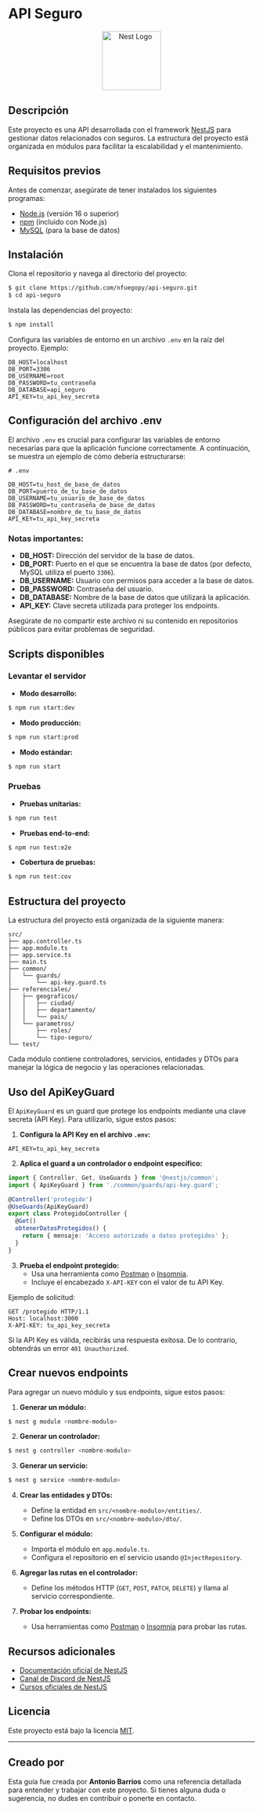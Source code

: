 # API Seguro

<p align="center">
  <a href="http://nestjs.com/" target="blank"><img src="https://nestjs.com/img/logo-small.svg" width="120" alt="Nest Logo" /></a>
</p>

## Descripción

Este proyecto es una API desarrollada con el framework [NestJS](https://nestjs.com/) para gestionar datos relacionados con seguros. La estructura del proyecto está organizada en módulos para facilitar la escalabilidad y el mantenimiento.

## Requisitos previos

Antes de comenzar, asegúrate de tener instalados los siguientes programas:

- [Node.js](https://nodejs.org/) (versión 16 o superior)
- [npm](https://www.npmjs.com/) (incluido con Node.js)
- [MySQL](https://www.mysql.com/) (para la base de datos)

## Instalación

Clona el repositorio y navega al directorio del proyecto:

```bash
$ git clone https://github.com/nfuegopy/api-seguro.git
$ cd api-seguro
```

Instala las dependencias del proyecto:

```bash
$ npm install
```

Configura las variables de entorno en un archivo `.env` en la raíz del proyecto. Ejemplo:

```
DB_HOST=localhost
DB_PORT=3306
DB_USERNAME=root
DB_PASSWORD=tu_contraseña
DB_DATABASE=api_seguro
API_KEY=tu_api_key_secreta
```

## Configuración del archivo .env

El archivo `.env` es crucial para configurar las variables de entorno necesarias para que la aplicación funcione correctamente. A continuación, se muestra un ejemplo de cómo debería estructurarse:

```properties
# .env

DB_HOST=tu_host_de_base_de_datos
DB_PORT=puerto_de_tu_base_de_datos
DB_USERNAME=tu_usuario_de_base_de_datos
DB_PASSWORD=tu_contraseña_de_base_de_datos
DB_DATABASE=nombre_de_tu_base_de_datos
API_KEY=tu_api_key_secreta
```

### Notas importantes:

- **DB_HOST:** Dirección del servidor de la base de datos.
- **DB_PORT:** Puerto en el que se encuentra la base de datos (por defecto, MySQL utiliza el puerto `3306`).
- **DB_USERNAME:** Usuario con permisos para acceder a la base de datos.
- **DB_PASSWORD:** Contraseña del usuario.
- **DB_DATABASE:** Nombre de la base de datos que utilizará la aplicación.
- **API_KEY:** Clave secreta utilizada para proteger los endpoints.

Asegúrate de no compartir este archivo ni su contenido en repositorios públicos para evitar problemas de seguridad.

## Scripts disponibles

### Levantar el servidor

- **Modo desarrollo:**

```bash
$ npm run start:dev
```

- **Modo producción:**

```bash
$ npm run start:prod
```

- **Modo estándar:**

```bash
$ npm run start
```

### Pruebas

- **Pruebas unitarias:**

```bash
$ npm run test
```

- **Pruebas end-to-end:**

```bash
$ npm run test:e2e
```

- **Cobertura de pruebas:**

```bash
$ npm run test:cov
```

## Estructura del proyecto

La estructura del proyecto está organizada de la siguiente manera:

```
src/
├── app.controller.ts
├── app.module.ts
├── app.service.ts
├── main.ts
├── common/
│   └── guards/
│       └── api-key.guard.ts
├── referenciales/
│   ├── geograficos/
│   │   ├── ciudad/
│   │   ├── departamento/
│   │   └── pais/
│   └── parametros/
│       ├── roles/
│       └── tipo-seguro/
└── test/
```

Cada módulo contiene controladores, servicios, entidades y DTOs para manejar la lógica de negocio y las operaciones relacionadas.

## Uso del ApiKeyGuard

El `ApiKeyGuard` es un guard que protege los endpoints mediante una clave secreta (API Key). Para utilizarlo, sigue estos pasos:

1. **Configura la API Key en el archivo `.env`:**

```properties
API_KEY=tu_api_key_secreta
```

2. **Aplica el guard a un controlador o endpoint específico:**

```typescript
import { Controller, Get, UseGuards } from '@nestjs/common';
import { ApiKeyGuard } from './common/guards/api-key.guard';

@Controller('protegido')
@UseGuards(ApiKeyGuard)
export class ProtegidoController {
  @Get()
  obtenerDatosProtegidos() {
    return { mensaje: 'Acceso autorizado a datos protegidos' };
  }
}
```

3. **Prueba el endpoint protegido:**
   - Usa una herramienta como [Postman](https://www.postman.com/) o [Insomnia](https://insomnia.rest/).
   - Incluye el encabezado `X-API-KEY` con el valor de tu API Key.

Ejemplo de solicitud:

```
GET /protegido HTTP/1.1
Host: localhost:3000
X-API-KEY: tu_api_key_secreta
```

Si la API Key es válida, recibirás una respuesta exitosa. De lo contrario, obtendrás un error `401 Unauthorized`.

## Crear nuevos endpoints

Para agregar un nuevo módulo y sus endpoints, sigue estos pasos:

1. **Generar un módulo:**

```bash
$ nest g module <nombre-modulo>
```

2. **Generar un controlador:**

```bash
$ nest g controller <nombre-modulo>
```

3. **Generar un servicio:**

```bash
$ nest g service <nombre-modulo>
```

4. **Crear las entidades y DTOs:**
   - Define la entidad en `src/<nombre-modulo>/entities/`.
   - Define los DTOs en `src/<nombre-modulo>/dto/`.

5. **Configurar el módulo:**
   - Importa el módulo en `app.module.ts`.
   - Configura el repositorio en el servicio usando `@InjectRepository`.

6. **Agregar las rutas en el controlador:**
   - Define los métodos HTTP (`GET`, `POST`, `PATCH`, `DELETE`) y llama al servicio correspondiente.

7. **Probar los endpoints:**
   - Usa herramientas como [Postman](https://www.postman.com/) o [Insomnia](https://insomnia.rest/) para probar las rutas.

## Recursos adicionales

- [Documentación oficial de NestJS](https://docs.nestjs.com/)
- [Canal de Discord de NestJS](https://discord.gg/G7Qnnhy)
- [Cursos oficiales de NestJS](https://courses.nestjs.com/)

## Licencia

Este proyecto está bajo la licencia [MIT](https://opensource.org/licenses/MIT).

---

## Creado por

Esta guía fue creada por **Antonio Barrios** como una referencia detallada para entender y trabajar con este proyecto. Si tienes alguna duda o sugerencia, no dudes en contribuir o ponerte en contacto.
